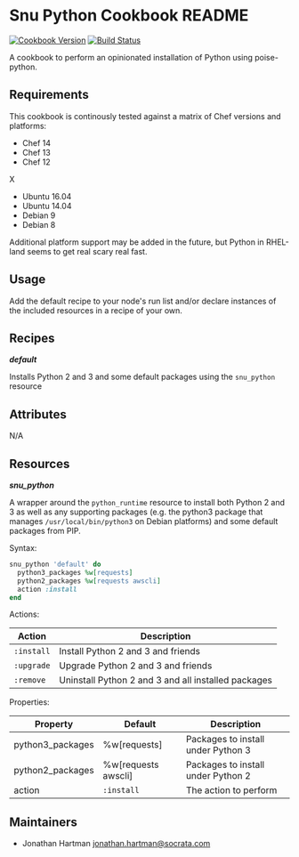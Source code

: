 # Snu Python Cookbook README

[![Cookbook Version](https://img.shields.io/cookbook/v/snu_python.svg)][cookbook]
[![Build Status](https://img.shields.io/travis/socrata-cookbooks/snu_python.svg)][travis]

[cookbook]: https://supermarket.chef.io/cookbooks/snu_python
[travis]: https://travis-ci.org/socrata-cookbooks/snu_python

A cookbook to perform an opinionated installation of Python using poise-python.

## Requirements

This cookbook is continously tested against a matrix of Chef versions and platforms:

- Chef 14
- Chef 13
- Chef 12

X

- Ubuntu 16.04
- Ubuntu 14.04
- Debian 9
- Debian 8

Additional platform support may be added in the future, but Python in RHEL-land seems to get real scary real fast.

## Usage

Add the default recipe to your node's run list and/or declare instances of the included resources in a recipe of your own.

## Recipes

***default***

Installs Python 2 and 3 and some default packages using the `snu_python` resource

## Attributes

N/A

## Resources

***snu_python***

A wrapper around the `python_runtime` resource to install both Python 2 and 3 as well as any supporting packages (e.g. the python3 package that manages `/usr/local/bin/python3` on Debian platforms) and some default packages from PIP.

Syntax:

```ruby
snu_python 'default' do
  python3_packages %w[requests]
  python2_packages %w[requests awscli]
  action :install
end
```

Actions:

| Action     | Description                                         |
|------------|-----------------------------------------------------|
| `:install` | Install Python 2 and 3 and friends                  |
| `:upgrade` | Upgrade Python 2 and 3 and friends                  |
| `:remove`  | Uninstall Python 2 and 3 and all installed packages |

Properties:

| Property         | Default             | Description                        |
|------------------|---------------------|------------------------------------|
| python3_packages | %w[requests]        | Packages to install under Python 3 |
| python2_packages | %w[requests awscli] | Packages to install under Python 2 |
| action           | `:install`          | The action to perform              |

## Maintainers

- Jonathan Hartman <jonathan.hartman@socrata.com>
